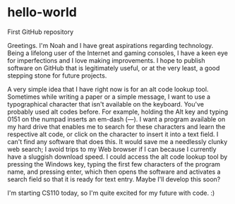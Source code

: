 # hello-world
First GitHub repository

Greetings. I'm Noah and I have great aspirations regarding technology. Being a lifelong user of the Internet and gaming consoles, I have a keen eye for imperfections and I love making improvements. I hope to publish software on GitHub that is legitimately useful, or at the very least, a good stepping stone for future projects.

A very simple idea that I have right now is for an alt code lookup tool. Sometimes while writing a paper or a simple message, I want to use a typographical character that isn't available on the keyboard. You've probably used alt codes before. For example, holding the Alt key and typing 0151 on the numpad inserts an em-dash (—). I want a program available on my hard drive that enables me to search for these characters and learn the respective alt code, or click on the character to insert it into a text field. I can't find any software that does this. It would save me a needlessly clunky web search; I avoid trips to my Web browser if I can because I currently have a sluggish download speed. I could access the alt code lookup tool by pressing the Windows key, typing the first few characters of the program name, and pressing enter, which then opens the software and activates a search field so that it is ready for text entry. Maybe I'll develop this soon? 

I'm starting CS110 today, so I'm quite excited for my future with code. :)
